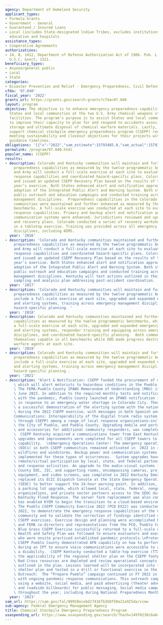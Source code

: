 ```yaml
---
agency: Department of Homeland Security
applicant_types:
- Formula Grants
- Government - General
- Guaranteed / Insured Loans
- Local (includes State-designated lndian Tribes, excludes institutions of higher
  education and hospitals
assistance_types:
- Cooperative Agreements
authorizations:
- 14, B, 1412, Department of Defense Authorization Act of 1986. Pub. L. 99, 145. 50
  U.S.C. &sect; 1521.
beneficiary_types:
- Anyone/general public
- Local
- State
categories:
- Disaster Prevention and Relief - Emergency Preparedness, Civil Defense
cfda: '97.040'
fiscal_year: '2022'
grants_url: https://grants.gov/search-grants?cfda=97.040
layout: program
objective: The objective is to enhance emergency preparedness capabilities of the
  States and local communities at the two U.S. Army chemical weapons stockpile storage
  facilities. The program’s purpose is to assist States and local communities in efforts
  to improve their capacity to plan for and respond to accidents associated with the
  storage and ultimate disposal of chemical warfare materials. Lastly, the program
  support chemical stockpile emergency preparedness program (CSEPP) recipients in
  meeting sustainability and closeout objectives for their projects within established
  guidance timelines.
obligations: '[{"x":"2022","sam_estimate":15793485.0,"sam_actual":15793485.0,"usa_spending_actual":4161943.710000001},{"x":"2023","sam_estimate":15483386.0,"sam_actual":0.0,"usa_spending_actual":25446046.37},{"x":"2024","sam_estimate":25624482.0,"sam_actual":0.0,"usa_spending_actual":14496578.58}]'
permalink: /program/97.040.html
popular_name: (CSEPP)
results:
- description: Colorado and Kentucky communities will maintain and further enhance
    preparedness capabilities as measured by the twelve programmatic benchmarks. FEMA
    and Army will conduct a full-scale exercise at each site to evaluate community
    response capabilities and coordinated hazard-specific plans. Colorado revised
    and issued an updated CSEPP Recovery Plan based on the results of the previous
    year’s exercise. Both States enhanced alert and notification approaches through
    adoption of the Integrated Public Alert and Warning System. Both states initiated
    public outreach and education campaigns and conducted training across emergency
    management disciplines.  Preparedness capabilities in the Colorado and Kentucky
    communities were maintained and further enhanced as measured by the twelve programmatic
    benchmarks. A full-scale exercise was conducted at each site to evaluate community
    response capabilities. Primary and backup alert and notification and emergency
    communication systems were enhanced. Jurisdictions reviewed and updated response
    and recovery plans. Colorado conducted a series of recovery workshops, culminating
    in a tabletop exercise. Training was provided across all emergency management
    disciplines, including NIMS.
  year: '2016'
- description: 'Colorado and Kentucky communities maintained and further enhanced
    preparedness capabilities as measured by the twelve programmatic benchmarks. FEMA
    and Army will conduct a full-scale exercise at each site to evaluate community
    response capabilities and coordinated hazard-specific plans. Colorado revised
    and issued an updated CSEPP Recovery Plan based on the results of the previous
    year’s exercise. Both States enhanced alert and notification approaches through
    adoption of the Integrated Public Alert and Warning System. Both states initiated
    public outreach and education campaigns and conducted training across emergency
    management disciplines. Kentucky will test actions outlined in their revised recovery
    sampling and analysis plan addressing post-accident coordination. '
  year: '2017'
- description: 'Colorado and Kentucky communities will maintain and further enhance
    preparedness capabilities as measured by the twelve programmatic benchmarks, which
    include a full-scale exercise at each site, upgraded and expanded emergency communication
    and alerting systems, training across emergency management disciplines, and coordinated
    hazard-specific planning. '
  year: '2018'
- description: Colorado and Kentucky communities maintained and further enhanced preparedness
    capabilities as measured by the twelve programmatic benchmarks, which included
    a full-scale exercise at each site, upgraded and expanded emergency communication
    and alerting systems, responder training and equipping across emergency management
    disciplines, and coordinated hazard-specific planning.  Both communities assessed
    themselves capable in all benchmarks while DOD made progress destroying chemical
    warfare agents at each site.
  year: '2019'
- description: Colorado and Kentucky communities will maintain and further enhance
    preparedness capabilities as measured by the twelve programmatic benchmarks, which
    include a full-scale exercise at each site, upgraded and expanded emergency communication
    and alerting systems, training across emergency management disciplines, and coordinated
    hazard-specific planning .
  year: '2021'
- description: "Alert & Notification: CSEPP funded the procurement of mobile signboards\
    \ which will alert motorists to hazardous conditions in the Pueblo Community.\
    \ The FEMA-Pueblo County IPAWS Memorandum of Understanding (MOU) is valid through\
    \ June 2023. In addition to the required monthly tests and notifications associated\
    \ with the pandemic, Pueblo County launched an IPAWS notification in July 2021\
    \ in response to an emergency water shortage in Colorado City. They also conducted\
    \ a successful demonstration of the alerting system with the national test laboratory\
    \ during the 2022 CSEPP exercise, with messages in both Spanish and English. \n\
    Communications: Interoperability of the digital trunk radio system (purchased\
    \ through CSEPP) among a range of local response organizations—including the PCD,\
    \ the City of Pueblo, and Pueblo County. Upgrading mobile and portable radios\
    \ and accessories for additional community responders, was completed in 2022.\
    \  CSEPP Kentucky acquired a communications tower from East Kentucky Power, and\
    \ upgrades and improvements were completed for all CSEPP towers to enhance their\
    \ capability.  \nEmergency Operations Center: The emergency operations centers\
    \ (EOCs) in both CSEPP communities remained activated in  2022 in response to\
    \ wildfires and windstorms. Backup power and communication systems were successfully\
    \ implemented for these types of occurrences.  System upgrades have enabled broader\
    \ remote/virtual participation by local, state, and federal partners in EOC planning\
    \ and response activities. An upgrade to the audio-visual systems in the Pueblo\
    \ County EOC, JIC, and supporting rooms, encompassing cameras, projectors, sound\
    \ equipment, and video screens, was completed in 2022 Kentucky Emergency Management\
    \ replaced its ECIC Dispatch Console at the State Emergency Operations Center\
    \ (SEOC) to better support the 24-hour warning point. In addition, KYEM completed\
    \ a parking lot upgrade, which allowed local, state, federal, nongovernmental\
    \ organizations, and private sector partners access to the SEOC during the Eastern\
    \ Kentucky Flood Response. The server farm replacement was also completed, which\
    \ has enabled KYEM to begin the transition to a cloud-based environment. \nExercise:\
    \ The Pueblo CSEPP Community Exercise 2022 (PCD EX22) was conducted on May 4,\
    \ 2022, to demonstrate the emergency response capabilities of the Colorado CSEPP\
    \ community and to validate the correction of findings identified during past\
    \ CSEPP exercises. Exercise design and planning were accomplished by U.S. Army\
    \ and FEMA co-directors and representatives from the PCD, Pueblo County. The 2022\
    \ Blue Grass CSEPP Exercise successfully returned to a full-scale event. The CSEPP\
    \ Health and Safety Plan was followed to ensure evaluators and exercise participants\
    \ who were onsite practiced established pandemic protocols.\nProtective Actions:\
    \ CSEPP Pueblo County demonstrated AFN capability on how to perform a loop system\
    \ during an IPT to ensure voice communications were accessible to anyone with\
    \ a disability.  CSEPP Kentucky conducted a table-top exercise (TTX) to exercise\
    \ the applicability of the regional shelter plan on the CSEPP footprint when American\
    \ Red Cross resources are depleted and review operational concepts and responsibilities\
    \ outlined in the plan. Lessons learned will be incorporated into the regional\
    \ shelter plan and tested in a drill or functional exercise in the future.\nPublic\
    \ Outreach:  The “Prepare Pueblo” campaign continued in FY 2022 in conjunction\
    \ with ongoing pandemic response communications. This outreach campaign includes\
    \ using a website, social media, and paid advertising (theater advertisements\
    \ and roadside billboards) for public messaging. Social media campaigns were conducted\
    \ throughout the year, including during National Preparedness Month."
  year: '2023'
sam_url: https://sam.gov/fal/89938ecebd17416fb368f50a21e925da/view
sub-agency: Federal Emergency Management Agency
title: Chemical Stockpile Emergency Preparedness Program
usaspending_url: https://www.usaspending.gov/search/?hash=149f0230c6a643220cd9c75cb5fcb8f2
---
```

